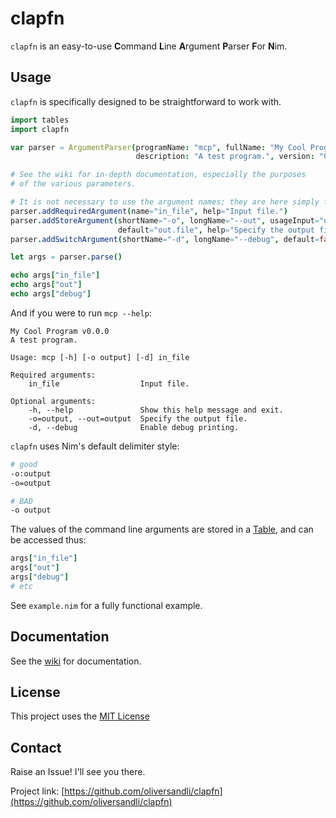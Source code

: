 # clapfn

`clapfn` is an easy-to-use **C**ommand **L**ine **A**rgument **P**arser **F**or **N**im.

## Usage

`clapfn` is specifically designed to be straightforward to work with.
```nim
import tables
import clapfn

var parser = ArgumentParser(programName: "mcp", fullName: "My Cool Program",
                            description: "A test program.", version: "0.0.0")

# See the wiki for in-depth documentation, especially the purposes
# of the various parameters.

# It is not necessary to use the argument names; they are here simply for explanation.
parser.addRequiredArgument(name="in_file", help="Input file.")
parser.addStoreArgument(shortName="-o", longName="--out", usageInput="output",
                        default="out.file", help="Specify the output file.")
parser.addSwitchArgument(shortName="-d", longName="--debug", default=false, help="Enable debug printing.")

let args = parser.parse()

echo args["in_file"]
echo args["out"]
echo args["debug"]
```

And if you were to run `mcp --help`:
```
My Cool Program v0.0.0
A test program.

Usage: mcp [-h] [-o output] [-d] in_file

Required arguments:
    in_file                  Input file.

Optional arguments:
    -h, --help               Show this help message and exit.
    -o=output, --out=output  Specify the output file.
    -d, --debug              Enable debug printing.
```

`clapfn` uses Nim's default delimiter style:
```bash
# good
-o:output
-o=output

# BAD
-o output
```

The values of the command line arguments are stored in a [Table](https://nim-lang.org/docs/tables.html), and can be accessed thus:
```nim
args["in_file"]
args["out"]
args["debug"]
# etc
```

See `example.nim` for a fully functional example.

## Documentation

See the [wiki](https://github.com/oliversandli/clapfn/wiki) for documentation.

## License

This project uses the [MIT License](https://github.com/oliversandli/clapfn/blob/master/LICENSE)

## Contact

Raise an Issue! I'll see you there.

Project link: [https://github.com/oliversandli/clapfn](https://github.com/oliversandli/clapfn)
